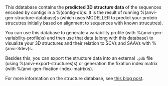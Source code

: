This ddatabase contains the **predicted 3D structure data** of the sequences encoded by contigs in a %(contig-db)s. It is the result of running %(anvi-gen-structure-database)s (which uses MODELLER to predict your protein strucutres initially based on alignment to sequences with known strucutres). 

You can use this database to generate a variability profile (with %(anvi-gen-variability-profile)s) and then use that data (along with this database) to visualize your 3D structures and their relation to SCVs and SAAVs with %(anvi-3dev)s. 

Besides this, you can export the structure data into an external `.pdb` file (using %(anvi-export-structures)s) or generation the fixation index matrix (with %(anvi-gen-fixation-index-matrix)s). 

For more information on the structure database, see [this blog post](http://merenlab.org/2018/09/04/getting-started-with-anvi-3dev/#the-structure-database). 


